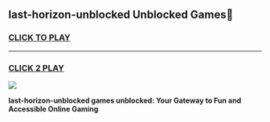 
## last-horizon-unblocked Unblocked Games👋
<h3>
<a href="https://news.freeplayer.one?title=last-horizon-unblocked&ref=16F">CLICK TO PLAY</a></h3>
<hr>

<h3>
<a href="https://news.freeplayer.one?title=last-horizon-unblocked&ref=16F">CLICK 2 PLAY</a>
  
</h3>

<a href="https://news.freeplayer.one?title=last-horizon-unblocked&ref=16F/"><img src="https://clearcache.store/games.png"></a>


**last-horizon-unblocked games unblocked: Your Gateway to Fun and Accessible Online Gaming**
